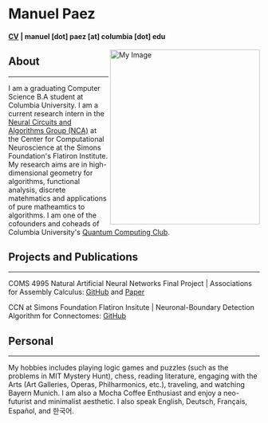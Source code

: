 # Manuel Paez 
#### [CV](https://mannypaeza.github.io/Resume_ManuelPaez.pdf) | manuel [dot] paez [at] columbia [dot] edu 
<img align="right" src="https://mannypaeza.github.io/portrait_jan2023.jpg" alt="My Image" width="300" height="351">

## About
------
I am a graduating Computer Science B.A student at Columbia University. I am a current research intern in the [Neural Circuits and Algorithms Group (NCA)](https://www.simonsfoundation.org/flatiron/center-for-computational-neuroscience/neural-circuits-and-algorithms/) at the Center for Computational Neuroscience at the Simons Foundation's Flatiron Institute. My research aims are in high-dimensional geometry for algorithms, functional analysis, discrete matehmatics and applications of pure matheamtics to algorithms. I am one of the cofounders and coheads of Columbia University's [Quantum Computing Club](https://cuquantumcomputingclub.github.io/).

## Projects and Publications
------
COMS 4995 Natural Artificial Neural Networks Final Project | Associations for Assembly Calculus: [GitHub](https://github.com/mannypaeza/assemblies) and [Paper](https://mannypaeza.github.io/FinalPaper_NaturalArtificialNN.pdf)

CCN at Simons Foundation Flatiron Insitute | Neuronal-Boundary Detection Algorithm for Connectomes: [GitHub](https://github.com/flatironinstitute/neutorch/boundary-augmentation)

## Personal
------

My hobbies includes playing logic games and puzzles (such as the problems in MIT Mystery Hunt), chess, reading literature, engaging with the Arts (Art Galleries, Operas, Philharmonics, etc.), traveling, and watching Bayern Munich. I am also a Mocha Coffee Enthusiast and enjoy a neo-futurist and minimalist aesthetic. I also speak English, Deutsch, Français, Español, and 한국어. 
